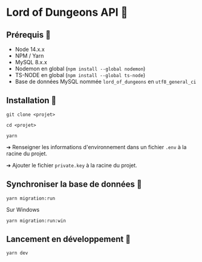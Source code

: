 # Lord of Dungeons API 🦖

## Prérequis 🔧

- Node 14.x.x
- NPM / Yarn
- MySQL 8.x.x
- Nodemon en global (`npm install --global nodemon`)
- TS-NODE en global (`npm install --global ts-node`)
- Base de données MySQL nommée `lord_of_dungeons` en `utf8_general_ci`

## Installation 🔄

```
git clone <projet>
```

```
cd <projet>
```

```
yarn
```

➔ Renseigner les informations d'environnement dans un fichier `.env` à la racine du projet.

➔ Ajouter le fichier `private.key` à la racine du projet.

## Synchroniser la base de données 💾

```
yarn migration:run
```
Sur Windows
```
yarn migration:run:win
```

## Lancement en développement 🚀

```
yarn dev
```
